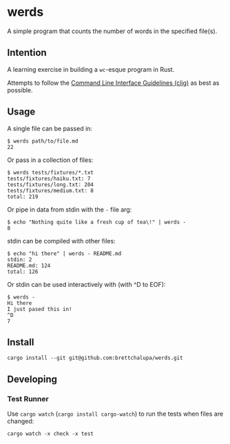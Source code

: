 # werds

A simple program that counts the number of words in the specified file(s).

## Intention

A learning exercise in building a `wc`-esque program in Rust.

Attempts to follow the [Command Line Interface Guidelines (clig)](https://clig.dev) as best as possible.

## Usage

A single file can be passed in:

```
$ werds path/to/file.md
22
```

Or pass in a collection of files:

```
$ werds tests/fixtures/*.txt
tests/fixtures/haiku.txt: 7
tests/fixtures/long.txt: 204
tests/fixtures/medium.txt: 8
total: 219
```

Or pipe in data from stdin with the `-` file arg:

```
$ echo "Nothing quite like a fresh cup of tea\!" | werds -
8
```

stdin can be compiled with other files:

```
$ echo "hi there" | werds - README.md
stdin: 2
README.md: 124
total: 126
```

Or stdin can be used interactively with (with ^D to EOF):

```
$ werds -
Hi there
I just pased this in!
^D
7
```

## Install

```
cargo install --git git@github.com:brettchalupa/werds.git
```

## Developing

### Test Runner

Use `cargo watch` (`cargo install cargo-watch`) to run the tests when files are changed:

```
cargo watch -x check -x test
```
